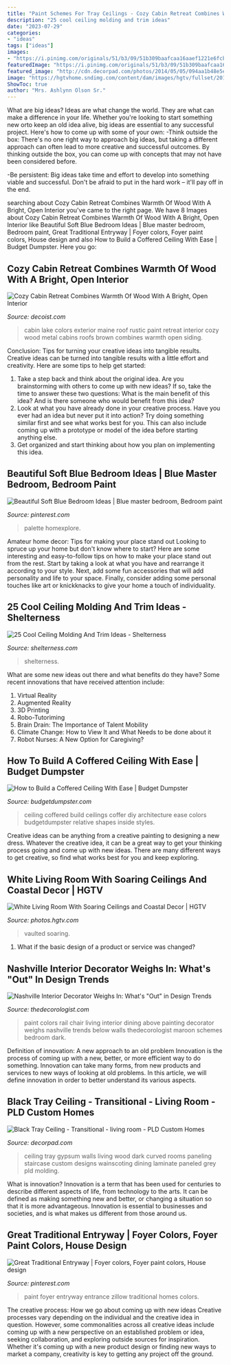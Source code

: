 ```yaml
---
title: "Paint Schemes For Tray Ceilings - Cozy Cabin Retreat Combines Warmth Of Wood With A Bright, Open Interior"
description: "25 cool ceiling molding and trim ideas"
date: "2023-07-29"
categories:
- "ideas"
tags: ["ideas"]
images:
- "https://i.pinimg.com/originals/51/b3/09/51b309baafcaa16aaef1221e6fcbeb1d.jpg"
featuredImage: "https://i.pinimg.com/originals/51/b3/09/51b309baafcaa16aaef1221e6fcbeb1d.jpg"
featured_image: "http://cdn.decorpad.com/photos/2014/05/05/094aa1b48e5e.jpg"
image: "https://hgtvhome.sndimg.com/content/dam/images/hgtv/fullset/2013/3/4/0/sh13_04-living-room-EPP5436_3x4.jpg.rend.hgtvcom.966.1288.suffix/1400954371602.jpeg"
ShowToc: true
author: "Mrs. Ashlynn Olson Sr."
---
```



What are big ideas?
Ideas are what change the world. They are what can make a difference in your life. Whether you're looking to start something new orto keep an old idea alive, big ideas are essential to any successful project. Here's how to come up with some of your own: 
-Think outside the box: There's no one right way to approach big ideas, but taking a different approach can often lead to more creative and successful outcomes. By thinking outside the box, you can come up with concepts that may not have been considered before. 

-Be persistent: Big ideas take time and effort to develop into something viable and successful. Don't be afraid to put in the hard work – it'll pay off in the end.

	

		
searching about Cozy Cabin Retreat Combines Warmth Of Wood With A Bright, Open Interior you've came to the right page. We have 8 Images about Cozy Cabin Retreat Combines Warmth Of Wood With A Bright, Open Interior like Beautiful Soft Blue Bedroom Ideas | Blue master bedroom, Bedroom paint, Great Traditional Entryway | Foyer colors, Foyer paint colors, House design and also How to Build a Coffered Ceiling With Ease | Budget Dumpster. Here you go:
		
    
## Cozy Cabin Retreat Combines Warmth Of Wood With A Bright, Open Interior

<img loading=lazy src="http://cdn.decoist.com/wp-content/uploads/2014/05/Rustic-exterior-of-the-Maine-Lake-cabin-retreat.jpg" onerror="this.onerror=null;this.src='https://tse2.mm.bing.net/th?id=OIP.OtFSlkSe7ypQdV3AqA-W2wHaE5&amp;pid=15.1';" alt="Cozy Cabin Retreat Combines Warmth Of Wood With A Bright, Open Interior">

_Source: decoist.com_

>cabin lake colors exterior maine roof rustic paint retreat interior cozy wood metal cabins roofs brown combines warmth open siding. 

	

Conclusion: Tips for turning your creative ideas into tangible results.
Creative ideas can be turned into tangible results with a little effort and creativity. Here are some tips to help get started: 
1. Take a step back and think about the original idea. Are you brainstorming with others to come up with new ideas? If so, take the time to answer these two questions: What is the main benefit of this idea? And is there someone who would benefit from this idea? 
2. Look at what you have already done in your creative process. Have you ever had an idea but never put it into action? Try doing something similar first and see what works best for you. This can also include coming up with a prototype or model of the idea before starting anything else. 
3. Get organized and start thinking about how you plan on implementing this idea.

    
## Beautiful Soft Blue Bedroom Ideas | Blue Master Bedroom, Bedroom Paint

<img loading=lazy src="https://i.pinimg.com/originals/51/b3/09/51b309baafcaa16aaef1221e6fcbeb1d.jpg" onerror="this.onerror=null;this.src='https://tse4.mm.bing.net/th?id=OIP.C0ncT8PY5z6PaC8Cp04cAwHaJ3&amp;pid=15.1';" alt="Beautiful Soft Blue Bedroom Ideas | Blue master bedroom, Bedroom paint">

_Source: pinterest.com_

>palette homexplore. 

	

Amateur home decor: Tips for making your place stand out
Looking to spruce up your home but don't know where to start? Here are some interesting and easy-to-follow tips on how to make your place stand out from the rest. Start by taking a look at what you have and rearrange it according to your style. Next, add some fun accessories that will add personality and life to your space. Finally, consider adding some personal touches like art or knickknacks to give your home a touch of individuality.

    
## 25 Cool Ceiling Molding And Trim Ideas - Shelterness

<img loading=lazy src="https://i.shelterness.com/ceiling-molding-ideas-16-500x332.jpg" onerror="this.onerror=null;this.src='https://tse2.mm.bing.net/th?id=OIP.RaowgOJ6T4Nzn6G8qRvSIgHaE6&amp;pid=15.1';" alt="25 Cool Ceiling Molding And Trim Ideas - Shelterness">

_Source: shelterness.com_

>shelterness. 

	

What are some new ideas out there and what benefits do they have?
Some recent innovations that have received attention include: 
1. Virtual Reality 
2. Augmented Reality 
3. 3D Printing 
4. Robo-Tutoriming 
5. Brain Drain: The Importance of Talent Mobility 
6. Climate Change: How to View It and What Needs to be done about it 
7. Robot Nurses: A New Option for Caregiving?

    
## How To Build A Coffered Ceiling With Ease | Budget Dumpster

<img loading=lazy src="http://www.budgetdumpster.com/blog/wp-content/uploads/2017/06/Coffered-Ceiling_example.jpg" onerror="this.onerror=null;this.src='https://tse1.mm.bing.net/th?id=OIP.PpIXivlUi6e9evMb6jzqpwHaE7&amp;pid=15.1';" alt="How to Build a Coffered Ceiling With Ease | Budget Dumpster">

_Source: budgetdumpster.com_

>ceiling coffered build ceilings coffer diy architecture ease colors budgetdumpster relative shapes inside styles. 

	

Creative ideas can be anything from a creative painting to designing a new dress. Whatever the creative idea, it can be a great way to get your thinking process going and come up with new ideas. There are many different ways to get creative, so find what works best for you and keep exploring.

    
## White Living Room With Soaring Ceilings And Coastal Decor | HGTV

<img loading=lazy src="https://hgtvhome.sndimg.com/content/dam/images/hgtv/fullset/2013/3/4/0/sh13_04-living-room-EPP5436_3x4.jpg.rend.hgtvcom.966.1288.suffix/1400954371602.jpeg" onerror="this.onerror=null;this.src='https://tse2.mm.bing.net/th?id=OIP.5jw_T3cgr9fiIZx8D91TCgHaJ4&amp;pid=15.1';" alt="White Living Room With Soaring Ceilings and Coastal Decor | HGTV">

_Source: photos.hgtv.com_

>vaulted soaring. 

	

1. What if the basic design of a product or service was changed?

    
## Nashville Interior Decorator Weighs In: What&#039;s &quot;Out&quot; In Design Trends

<img loading=lazy src="http://thedecorologist.com/wp-content/uploads/2012/01/via-americanpaintingcontracting.jpg" onerror="this.onerror=null;this.src='https://tse2.mm.bing.net/th?id=OIP.tsL6VWGRAfmy0igrozS6CgHaJ4&amp;pid=15.1';" alt="Nashville Interior Decorator Weighs In: What&#039;s &quot;Out&quot; in Design Trends">

_Source: thedecorologist.com_

>paint colors rail chair living interior dining above painting decorator weighs nashville trends below walls thedecorologist maroon schemes bedroom dark. 

	

Definition of innovation: A new approach to an old problem
Innovation is the process of coming up with a new, better, or more efficient way to do something. Innovation can take many forms, from new products and services to new ways of looking at old problems. In this article, we will define innovation in order to better understand its various aspects.

    
## Black Tray Ceiling - Transitional - Living Room - PLD Custom Homes

<img loading=lazy src="http://cdn.decorpad.com/photos/2014/05/05/094aa1b48e5e.jpg" onerror="this.onerror=null;this.src='https://tse1.mm.bing.net/th?id=OIP.Ko8UOqMCiIcSAb-HDU0CDAHaLH&amp;pid=15.1';" alt="Black Tray Ceiling - Transitional - living room - PLD Custom Homes">

_Source: decorpad.com_

>ceiling tray gypsum walls living wood dark curved rooms paneling staircase custom designs wainscoting dining laminate paneled grey pld molding. 

	

What is innovation?
Innovation is a term that has been used for centuries to describe different aspects of life, from technology to the arts. It can be defined as making something new and better, or changing a situation so that it is more advantageous. Innovation is essential to businesses and societies, and is what makes us different from those around us.

    
## Great Traditional Entryway | Foyer Colors, Foyer Paint Colors, House Design

<img loading=lazy src="https://i.pinimg.com/originals/cf/55/99/cf55991f7b8191c3f0c67243d8da52ea.jpg" onerror="this.onerror=null;this.src='https://tse3.mm.bing.net/th?id=OIP.HK3E4-sYwJZgslI3BRXrkwHaJ6&amp;pid=15.1';" alt="Great Traditional Entryway | Foyer colors, Foyer paint colors, House design">

_Source: pinterest.com_

>paint foyer entryway entrance zillow traditional homes colors. 

	

The creative process: How we go about coming up with new ideas
Creative processes vary depending on the individual and the creative idea in question. However, some commonalities across all creative ideas include coming up with a new perspective on an established problem or idea, seeking collaboration, and exploring outside sources for inspiration. Whether it's coming up with a new product design or finding new ways to market a company, creativity is key to getting any project off the ground.

